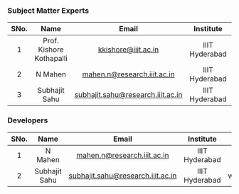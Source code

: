 ### Subject Matter Experts

| SNo. | Name | Email | Institute | ID |
| :---: | :---: | :---: | :---: | :---: |
| 1 | Prof. Kishore Kothapalli | kkishore@iiit.ac.in | IIIT Hyderabad | KishoreKothapalliIIITH |
| 2 | N Mahen | mahen.n@research.iiit.ac.in | IIIT Hyderabad | tempmn |
| 3 | Subhajit Sahu | subhajit.sahu@research.iiit.ac.in | IIIT Hyderabad | wolfram77 |


### Developers

| SNo. | Name | Email | Institute | ID |
| :---: | :---: | :---: | :---: | :---: |
| 1 | N Mahen | mahen.n@research.iiit.ac.in | IIIT Hyderabad | tempmn |
| 2 | Subhajit Sahu | subhajit.sahu@research.iiit.ac.in | IIIT Hyderabad | wolfram77 |
